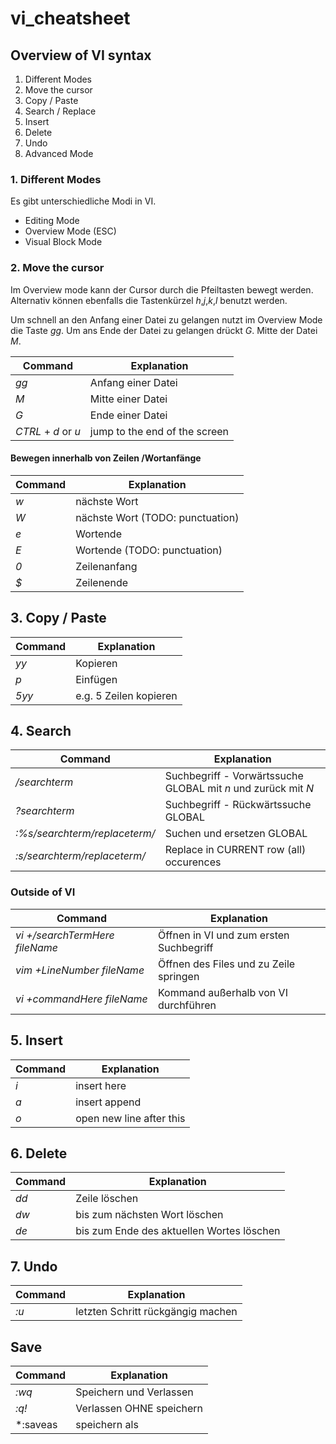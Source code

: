 # vi_cheatsheet

## Overview of VI syntax
1. Different Modes
2. Move the cursor
3. Copy / Paste
4. Search / Replace
5. Insert
6. Delete
7. Undo
8. Advanced Mode

### 1. Different Modes

Es gibt unterschiedliche Modi in VI.
* Editing Mode 
* Overview Mode (ESC)
* Visual Block Mode

### 2. Move the cursor

Im Overview mode kann der Cursor durch die Pfeiltasten bewegt werden. Alternativ können ebenfalls die Tastenkürzel 
*h*,*j*,*k*,*l* benutzt werden.

Um schnell an den Anfang einer Datei zu gelangen nutzt im Overview Mode die Taste *gg*.
Um ans Ende der Datei zu gelangen drückt *G*.
Mitte der Datei *M*.

Command | Explanation
------------ | -------------
*gg* | Anfang einer Datei
*M* | Mitte einer Datei
*G* | Ende einer Datei
*CTRL* + *d* or *u* | jump to the end of the screen

#### Bewegen innerhalb von Zeilen /Wortanfänge

Command | Explanation
------------ | -------------
*w* | nächste Wort
*W* | nächste Wort (TODO: punctuation)
*e* | Wortende
*E* | Wortende (TODO: punctuation)
*0* | Zeilenanfang
*$* | Zeilenende


## 3. Copy / Paste

Command | Explanation
------------ | -------------
*yy* | Kopieren
*p* | Einfügen
*5yy* | e.g. 5 Zeilen kopieren

## 4. Search

Command | Explanation
------------ | -------------
*/searchterm* | Suchbegriff  - Vorwärtssuche GLOBAL mit *n* und  zurück mit *N* 
*?searchterm* | Suchbegriff - Rückwärtssuche GLOBAL
*:%s/searchterm/replaceterm/* | Suchen und ersetzen GLOBAL
*:s/searchterm/replaceterm/* | Replace in CURRENT row (all) occurences

### Outside of VI

Command | Explanation
------------ | -------------
*vi +/searchTermHere fileName* | Öffnen in VI und zum ersten Suchbegriff
*vim +LineNumber fileName* | Öffnen des Files und zu Zeile springen
*vi +commandHere fileName* | Kommand außerhalb von VI durchführen

## 5. Insert

Command | Explanation
------------ | -------------
*i* | insert here
*a* | insert append
*o* | open new line after this

## 6. Delete

Command | Explanation
------------ | -------------
*dd* | Zeile löschen
*dw* | bis zum nächsten Wort löschen
*de* | bis zum Ende des aktuellen Wortes löschen

## 7. Undo

Command | Explanation
------------ | -------------
*:u* | letzten Schritt rückgängig machen

## Save

Command | Explanation
------------ | -------------
*:wq* | Speichern und Verlassen
*:q!* | Verlassen OHNE speichern
*:saveas | speichern als

